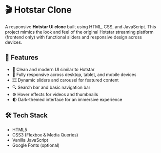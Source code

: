 # 🎬 Hotstar Clone

A responsive **Hotstar UI clone** built using HTML, CSS, and JavaScript. This project mimics the look and feel of the original Hotstar streaming platform (frontend only) with functional sliders and responsive design across devices.

## 🌟 Features

- 🎥 Clean and modern UI similar to Hotstar
- 📱 Fully responsive across desktop, tablet, and mobile devices
- 🎞️ Dynamic sliders and carousel for featured content
- 🔍 Search bar and basic navigation bar
- ⚙️ Hover effects for videos and thumbnails
- 🌓 Dark-themed interface for an immersive experience

## 🛠️ Tech Stack

- HTML5
- CSS3 (Flexbox & Media Queries)
- Vanilla JavaScript
- Google Fonts (optional)
